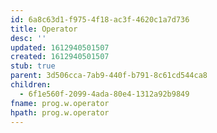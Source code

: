 ```yaml
---
id: 6a8c63d1-f975-4f18-ac3f-4620c1a7d736
title: Operator
desc: ''
updated: 1612940501507
created: 1612940501507
stub: true
parent: 3d506cca-7ab9-440f-b791-8c61cd544ca8
children:
  - 6f1e560f-2099-4ada-80e4-1312a92b9849
fname: prog.w.operator
hpath: prog.w.operator
---
```



